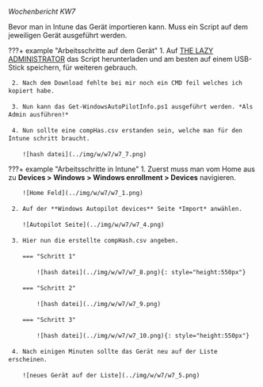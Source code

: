 *Wochenbericht KW7*

Bevor man in Intune das Gerät importieren kann. Muss ein Script auf dem jeweiligen Gerät ausgeführt werden.

???+ example "Arbeitsschritte auf dem Gerät"
     1. Auf [THE LAZY ADMINISTRATOR](https://www.thelazyadministrator.com/2020/01/27/get-a-new-computers-auto-pilot-hash-without-going-through-the-out-of-box-experience-oobe/) das Script herunterladen und am besten auf einem USB-Stick speichern, für weiteren gebrauch.

     2. Nach dem Download fehlte bei mir noch ein CMD feil welches ich kopiert habe.

     3. Nun kann das Get-WindowsAutoPilotInfo.ps1 ausgeführt werden. *Als Admin ausführen!*

     4. Nun sollte eine compHas.csv erstanden sein, welche man für den Intune schritt braucht.

        ![hash datei](../img/w/w7/w7_7.png)


???+ example "Arbeitsschritte in Intune"
     1. Zuerst muss man vom Home aus zu **Devices > Windows > Windows enrollment > Devices** navigieren.

        ![Home Feld](../img/w/w7/w7_1.png)

     2. Auf der **Windows Autopilot devices** Seite *Import* anwählen.

        ![Autopilot Seite](../img/w/w7/w7_4.png)

     3. Hier nun die erstellte compHash.csv angeben.

        === "Schritt 1"

            ![hash datei](../img/w/w7/w7_8.png){: style="height:550px"}

        === "Schritt 2"

            ![hash datei](../img/w/w7/w7_9.png)

        === "Schritt 3"

            ![hash datei](../img/w/w7/w7_10.png){: style="height:550px"}

     4. Nach einigen Minuten sollte das Gerät neu auf der Liste erscheinen.

        ![neues Gerät auf der Liste](../img/w/w7/w7_5.png)

